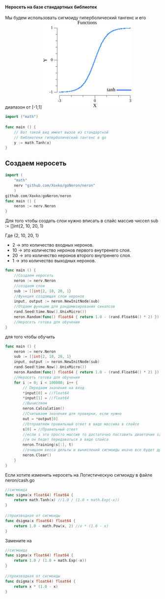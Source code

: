 #### Неросеть на базе стандартных библиотек

Мы будем использовать сигмоиду гиперболический тангенc и его диапазон от [-1;1]
![Tanh](/image/functions.png)

```go 
import ("math") 

func main () {
    // Вот такой вид имеет вызов из стандартной 
    // библиотеки гиперболический тангенc в go
    y := math.Tanh(x)
}
```
## Создаем неросеть

```go 
import (
    "math"
    nerv "github.com/Xoxko/goNeron/neron"
    ) 
github.com/Xoxko/goNeron/neron
func main () {
    neron := nerv.Neron
}
```
Для того чтобы создать слои нужно вписать в слайс массив чиссел
sub := []int{2, 10, 20, 1}

Где {2, 10, 20, 1}
* 2 -> это количество входных неронов.
* 10 -> это количество  неронов первого внутренего слоя.
* 20 -> это количество  неронов второго внутренего слоя.
* 1 -> это количество выходных неронов.

```go 
func main () {
    //Создаем неросеть
    neron := nerv.Neron
    //создаем слои
    sub := []int{2, 10, 20, 1}
    //Функция создающая слои неронов
    input, output := neron.NewInitNode(sub)
    //Отдаем функцию для рандомизирования синапсов
    rand.Seed(time.Now().UnixMicro())
    neron.Random(func() float64 { return 1.0 - (rand.Float64() * 2) })
    //Неросеть готова для обучения
}
```
для того чтобы обучить

```go 
func main () {
    neron := nerv.Neron
    sub := []int{2, 10, 20, 1}
    input, output := neron.NewInitNode(sub)
    rand.Seed(time.Now().UnixMicro())
    neron.Random(func() float64 { return 1.0 - (rand.Float64() * 2) })
    //Неросеть готова для обучения
    for i := 0; i < 100000; i++ {
        // Передаем значения на вход
        *input[0] = //float64
        *input[1] = //float64
        //Вычисляем
        neron.Calculation()
        //Считываем значения для проверки, если нужно
        out = *output[0]
        //Отправляем правильный ответ в виде массива в слайсе
        s[0] = //Правильный ответ
        //если s это просто массив то достаточно поставить двоеточие s[:],
        //и он бедет передаваться в виде слайса
        neron.Training(s[:], t)
        //очищаем весса дельты и вычислений сигмоиды иначе все будет друг с другом складываться
        neron.Clear()
    }
}
```


Если хотите изменить неросеть на Логистическую сигмоиду в файле neron/cash.go

``` go
//сигмоида
func sigma(x float64) float64 {
	return math.Tanh(x) //1.0 / (1.0 + math.Exp(-x))
}

//производная от сигмоиды
func dsigma(x float64) float64 {
	return 1.0 - math.Pow(x, 2) //x * (1.0 - x)
}
```
Замените на 

``` go
//сигмоида
func sigma(x float64) float64 {
	return 1.0 / (1.0 + math.Exp(-x))
}

//производная от сигмоиды
func dsigma(x float64) float64 {
	return x * (1.0 - x)
}
```